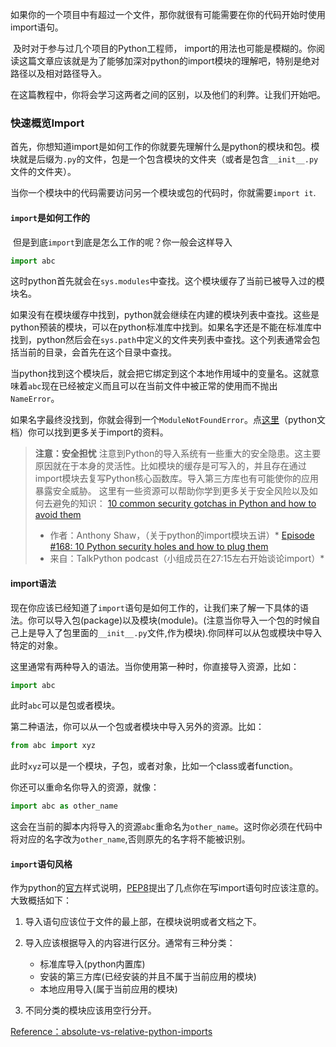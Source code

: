 ​	如果你的一个项目中有超过一个文件，那你就很有可能需要在你的代码开始时使用import语句。

​	及时对于参与过几个项目的Python工程师， import的用法也可能是模糊的。你阅读这篇文章应该就是为了能够加深对python的import模块的理解吧，特别是绝对路径以及相对路径导入。

​	在这篇教程中，你将会学习这两者之间的区别，以及他们的利弊。让我们开始吧。

### 快速概览Import

​	首先，你想知道import是如何工作的你就要先理解什么是python的模块和包。模块就是后缀为`.py`的文件，包是一个包含模块的文件夹（或者是包含`__init__.py`文件的文件夹）。

​	当你一个模块中的代码需要访问另一个模块或包的代码时，你就需要`import it`.

#### `import`是如何工作的

​	但是到底`import`到底是怎么工作的呢？你一般会这样导入

```python
import abc
```

​	这时python首先就会在`sys.modules`中查找。这个模块缓存了当前已被导入过的模块名。

​	如果没有在模块缓存中找到，python就会继续在内建的模块列表中查找。这些是python预装的模块，可以在python标准库中找到。如果名字还是不能在标准库中找到，python然后会在`sys.path`中定义的文件夹列表中查找。这个列表通常会包括当前的目录，会首先在这个目录中查找。

​	当python找到这个模块后，就会把它绑定到这个本地作用域中的变量名。这就意味着`abc`现在已经被定义而且可以在当前文件中被正常的使用而不抛出`NameError`。

​	如果名字最终没找到，你就会得到一个`ModuleNotFoundError`。点[这里](https://docs.python.org/3/reference/import.html)（python文档）你可以找到更多关于import的资料。

> **注意：安全担忧**
> 注意到Python的导入系统有一些重大的安全隐患。这主要原因就在于本身的灵活性。比如模块的缓存是可写入的，并且存在通过import模块去复写Python核心函数库。导入第三方库也有可能使你的应用暴露安全威胁。
> 这里有一些资源可以帮助你学到更多关于安全风险以及如何去避免的知识：
> [10 common security gotchas in Python and how to avoid them](https://hackernoon.com/10-common-security-gotchas-in-python-and-how-to-avoid-them-e19fbe265e03)
> * 作者：Anthony Shaw，（关于python的import模块五讲）*
> [Episode #168: 10 Python security holes and how to plug them](https://talkpython.fm/episodes/show/168/10-python-security-holes-and-how-to-plug-them)
> * 来自：TalkPython podcast（小组成员在27:15左右开始谈论import）*

#### import语法

现在你应该已经知道了`import`语句是如何工作的，让我们来了解一下具体的语法。你可以导入包(package)以及模块(module)。(注意当你导入一个包的时候自己上是导入了包里面的`__init__.py`文件,作为模块).你同样可以从包或模块中导入特定的对象。

这里通常有两种导入的语法。当你使用第一种时，你直接导入资源，比如：

```python
import abc
```

此时`abc`可以是包或者模块。

第二种语法，你可以从一个包或者模块中导入另外的资源。比如：

```python
from abc import xyz
```

此时`xyz`可以是一个模块，子包，或者对象，比如一个class或者function。

你还可以重命名你导入的资源，就像：

```python
import abc as other_name
```

这会在当前的脚本内将导入的资源`abc`重命名为`other_name`。这时你必须在代码中将对应的名字改为`other_name`,否则原先的名字将不能被识别。

#### `import`语句风格

作为python的[官方](https://realpython.com/python-code-quality/)样式说明，[PEP8](http://pep8.org/#imports)提出了几点你在写import语句时应该注意的。大致概括如下：

1. 导入语句应该位于文件的最上部，在模块说明或者文档之下。

2. 导入应该根据导入的内容进行区分。通常有三种分类：
    * 标准库导入(python内置库)
    * 安装的第三方库(已经安装的并且不属于当前应用的模块)
    * 本地应用导入(属于当前应用的模块)

3. 不同分类的模块应该用空行分开。

[Reference：absolute-vs-relative-python-imports](https://realpython.com/absolute-vs-relative-python-imports/)

